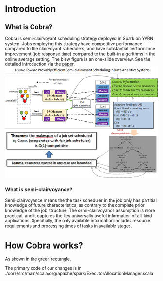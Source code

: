 Introduction
===
What is Cobra?
---
Cobra is semi-clairvoyant scheduling strategy deployed in Spark on YARN system. Jobs employing this strategy have competitive performance compared to the clairvoyant schedulers, and have substantial performance improvement (job response time) compared to the built-in algorithms in the online average setting. 
The blew figure is an one-slide overview. See the detailed introduction via the [paper](https://github.com/DislabNJU/Spark/blob/branch-2.0/INFOCOM%20final%20version.pdf).
![Architecture](https://github.com/DislabNJU/Spark/blob/branch-2.0/oneslide.png)

### What is semi-clairvoyance?
Semi-clairvoyance means the the task scheduler in the job only has partitial knowledge of future characteristics, as contrary to the complete prior knowledge of the job structure. The semi-clairvoyance assumption is more practical, and it captures the key universally useful information of all-kind applications. Specifially, the only available information includes resource requirements and processing times of tasks in available stages.

How Cobra works?
===
As shown in the green rectangle,  

The primary code of our changes is in ./core/src/main/scala/org/apache/spark/ExecutorAllocationManager.scala 

